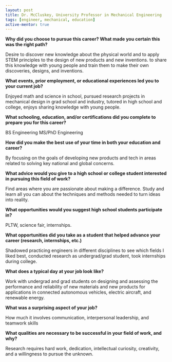 ```yaml
---
layout: post
title: Dr. McCluskey, University Professor in Mechanical Engineering
tags: [engineer, mechanical, education]
active-mentor: true
---
```


**Why did you choose to pursue this career?  What made you certain this was the right path?**

Desire to discover new knowledge about the physical world and to apply STEM principles to the design of new products and new inventions. to share this knowledge with young people and train them to make their own discoveries, designs, and inventions.

**What events, prior employment, or educational experiences led you to your current job?**

Enjoyed math and science in school, pursued research projects in mechanical design in grad school and industry, tutored in high school and college, enjoys sharing knowledge with young people.

**What schooling, education, and/or certifications did you complete to prepare you for this career?**

BS Engineering
MS/PhD Engineering

**How did you make the best use of your time in both your education and career?**

By focusing on the goals of developing new products and tech in areas related to solving key national and global concerns.

**What advice would you give to a high school or college student interested in pursuing this field of work?**

Find areas where you are passionate about making a difference. Study and learn all you can about the techniques and methods needed to turn ideas into reality.

**What opportunities would you suggest high school students participate in?**

PLTW, science fair, internships.

**What opportunities did you take as a student that helped advance your career (research, internships, etc.)**

Shadowed practicing engineers in different disciplines to see which fields I liked best, conducted research as undergrad/grad student, took internships during college.

**What does a typical day at your job look like?**

Work with undergrad and grad students on designing and assessing the performance and reliability of new materials and new products for applications in connected autonomous vehicles, electric aircraft, and renewable energy.

**What was a surprising aspect of your job?**

How much it involves communication, interpersonal leadership, and teamwork skills

**What qualities are necessary to be successful in your field of work, and why?**

Research requires hard work, dedication, intellectual curiosity, creativity, and a willingness to pursue the unknown.
